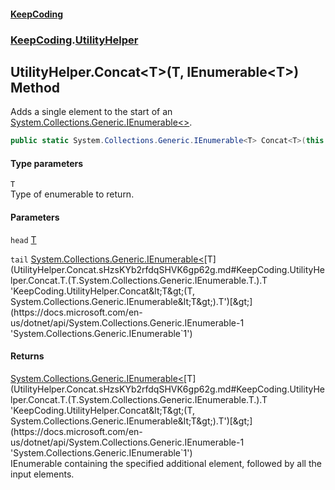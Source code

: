 #### [KeepCoding](index.md 'index')
### [KeepCoding](KeepCoding.md 'KeepCoding').[UtilityHelper](UtilityHelper.md 'KeepCoding.UtilityHelper')
## UtilityHelper.Concat&lt;T&gt;(T, IEnumerable&lt;T&gt;) Method
Adds a single element to the start of an [System.Collections.Generic.IEnumerable&lt;&gt;](https://docs.microsoft.com/en-us/dotnet/api/System.Collections.Generic.IEnumerable-1 'System.Collections.Generic.IEnumerable`1').
```csharp
public static System.Collections.Generic.IEnumerable<T> Concat<T>(this T head, System.Collections.Generic.IEnumerable<T> tail);
```
#### Type parameters
<a name='KeepCoding.UtilityHelper.Concat.T.(T.System.Collections.Generic.IEnumerable.T.).T'></a>
`T`  
Type of enumerable to return.
  
#### Parameters
<a name='KeepCoding.UtilityHelper.Concat.T.(T.System.Collections.Generic.IEnumerable.T.).head'></a>
`head` [T](UtilityHelper.Concat.sHzsKYb2rfdqSHVK6gp62g.md#KeepCoding.UtilityHelper.Concat.T.(T.System.Collections.Generic.IEnumerable.T.).T 'KeepCoding.UtilityHelper.Concat&lt;T&gt;(T, System.Collections.Generic.IEnumerable&lt;T&gt;).T')  
  
<a name='KeepCoding.UtilityHelper.Concat.T.(T.System.Collections.Generic.IEnumerable.T.).tail'></a>
`tail` [System.Collections.Generic.IEnumerable&lt;](https://docs.microsoft.com/en-us/dotnet/api/System.Collections.Generic.IEnumerable-1 'System.Collections.Generic.IEnumerable`1')[T](UtilityHelper.Concat.sHzsKYb2rfdqSHVK6gp62g.md#KeepCoding.UtilityHelper.Concat.T.(T.System.Collections.Generic.IEnumerable.T.).T 'KeepCoding.UtilityHelper.Concat&lt;T&gt;(T, System.Collections.Generic.IEnumerable&lt;T&gt;).T')[&gt;](https://docs.microsoft.com/en-us/dotnet/api/System.Collections.Generic.IEnumerable-1 'System.Collections.Generic.IEnumerable`1')  
  
#### Returns
[System.Collections.Generic.IEnumerable&lt;](https://docs.microsoft.com/en-us/dotnet/api/System.Collections.Generic.IEnumerable-1 'System.Collections.Generic.IEnumerable`1')[T](UtilityHelper.Concat.sHzsKYb2rfdqSHVK6gp62g.md#KeepCoding.UtilityHelper.Concat.T.(T.System.Collections.Generic.IEnumerable.T.).T 'KeepCoding.UtilityHelper.Concat&lt;T&gt;(T, System.Collections.Generic.IEnumerable&lt;T&gt;).T')[&gt;](https://docs.microsoft.com/en-us/dotnet/api/System.Collections.Generic.IEnumerable-1 'System.Collections.Generic.IEnumerable`1')  
IEnumerable containing the specified additional element, followed by all the input elements.
